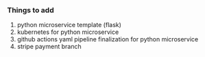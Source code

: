 ### Things to add

1. python microservice template (flask)
2. kubernetes for python microservice
3. github actions yaml pipeline finalization for python microservice
4. stripe payment branch